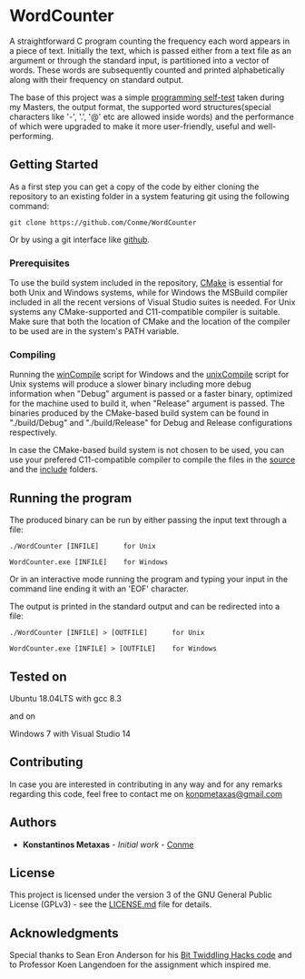 # WordCounter

A straightforward C program counting the frequency each word appears in a piece of text. Initially the text, which is passed either from a text file as an argument or through the standard input, is partitioned into a vector of words. These words are subsequently counted and printed alphabetically along with their frequency on standard output.

The base of this project was a simple [programming self-test](http://www.st.ewi.tudelft.nl/koen/cs4140/test.pdf) taken during my Masters, the output format, the supported word structures(special characters like '-', '.', '@' etc are allowed inside words) and the performance of which were upgraded to make it more user-friendly, useful and well-performing.

## Getting Started

As a first step you can get a copy of the code by either cloning the repository to an existing folder in a system featuring git using the following command:
```
git clone https://github.com/Conme/WordCounter
```
Or by using a git interface like [github](https://help.github.com/en/github/creating-cloning-and-archiving-repositories/cloning-a-repository).

### Prerequisites

To use the build system included in the repository, [CMake](https://cmake.org) is essential for both Unix and Windows systems, while for Windows the MSBuild compiler included in all the recent versions of Visual Studio suites is needed. For Unix systems any CMake-supported and C11-compatible compiler is suitable. Make sure that both the location of CMake and the location of the compiler to be used are in the system's PATH variable.

### Compiling

Running the [winCompile](winCompile.bat) script for Windows and the [unixCompile](unixCompile.sh) script for Unix systems will produce a slower binary including more debug information when "Debug" argument is passed or a faster binary, optimized for the machine used to build it, when "Release" argument is passed. The binaries produced by the CMake-based build system can be found in "./build/Debug" and "./build/Release" for Debug and Release configurations respectively.

In case the CMake-based build system is not chosen to be used, you can use your prefered C11-compatible compiler to compile the files in the [source](src) and the [include](include) folders.

## Running the program

The produced binary can be run by either passing the input text through a file:

```
./WordCounter [INFILE]		for Unix
```
```
WordCounter.exe [INFILE]	for Windows
```
Or in an interactive mode running the program and typing your input in the command line ending it with an 'EOF' character.

The output is printed in the standard output and can be redirected into a file:
```
./WordCounter [INFILE] > [OUTFILE]		for Unix
```
```
WordCounter.exe [INFILE] > [OUTFILE]	for Windows
```
## Tested on

Ubuntu 18.04LTS with gcc 8.3

and on

Windows 7 with Visual Studio 14

## Contributing

In case you are interested in contributing in any way and for any remarks regarding this code, feel free to contact me on konpmetaxas@gmail.com

## Authors

* **Konstantinos Metaxas** - *Initial work* - [Conme](https://github.com/Conme)

## License

This project is licensed under the version 3 of the GNU General Public License (GPLv3) - see the [LICENSE.md](LICENSE.md) file for details.

## Acknowledgments

Special thanks to Sean Eron Anderson for his [Bit Twiddling Hacks code](https://graphics.stanford.edu/~seander/bithacks.html) and to Professor Koen Langendoen for the assignment which inspired me.
